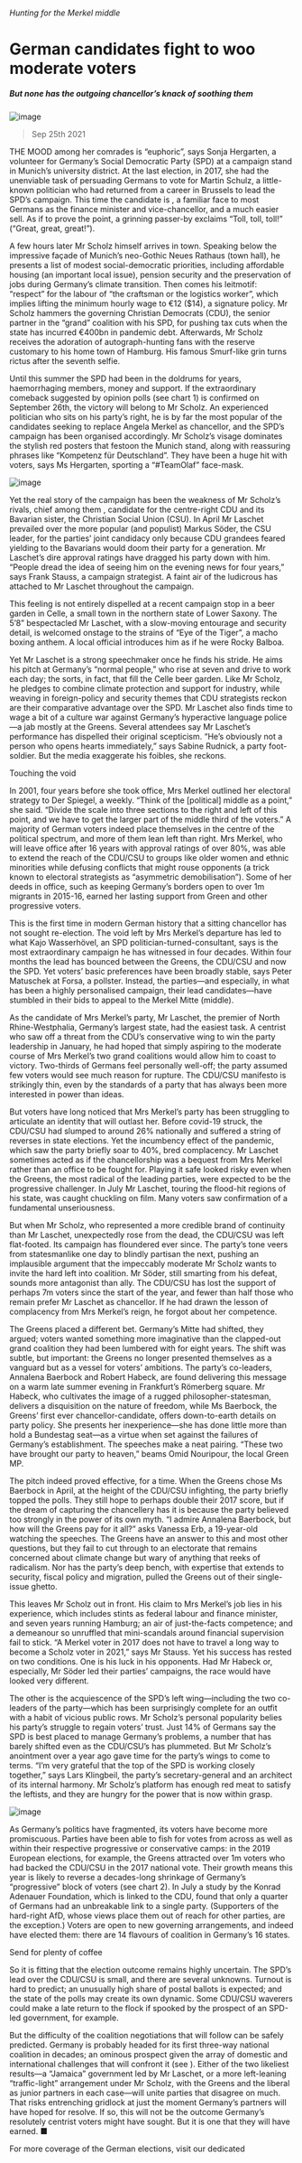 ###### Hunting for the Merkel middle
# German candidates fight to woo moderate voters 
##### But none has the outgoing chancellor’s knack of soothing them 
![image](images/20210925_EUP002_0.jpg) 
> Sep 25th 2021 
THE MOOD among her comrades is “euphoric”, says Sonja Hergarten, a volunteer for Germany’s Social Democratic Party (SPD) at a campaign stand in Munich’s university district. At the last election, in 2017, she had the unenviable task of persuading Germans to vote for Martin Schulz, a little-known politician who had returned from a career in Brussels to lead the SPD’s campaign. This time the candidate is , a familiar face to most Germans as the finance minister and vice-chancellor, and a much easier sell. As if to prove the point, a grinning passer-by exclaims “Toll, toll, toll!” (“Great, great, great!”).
A few hours later Mr Scholz himself arrives in town. Speaking below the impressive façade of Munich’s neo-Gothic Neues Rathaus (town hall), he presents a list of modest social-democratic priorities, including affordable housing (an important local issue), pension security and the preservation of jobs during Germany’s climate transition. Then comes his leitmotif: “respect” for the labour of “the craftsman or the logistics worker”, which implies lifting the minimum hourly wage to €12 ($14), a signature policy. Mr Scholz hammers the governing Christian Democrats (CDU), the senior partner in the “grand” coalition with his SPD, for pushing tax cuts when the state has incurred €400bn in pandemic debt. Afterwards, Mr Scholz receives the adoration of autograph-hunting fans with the reserve customary to his home town of Hamburg. His famous Smurf-like grin turns rictus after the seventh selfie.

Until this summer the SPD had been in the doldrums for years, haemorrhaging members, money and support. If the extraordinary comeback suggested by opinion polls (see chart 1) is confirmed on September 26th, the victory will belong to Mr Scholz. An experienced politician who sits on his party’s right, he is by far the most popular of the candidates seeking to replace Angela Merkel as chancellor, and the SPD’s campaign has been organised accordingly. Mr Scholz’s visage dominates the stylish red posters that festoon the Munich stand, along with reassuring phrases like “Kompetenz für Deutschland”. They have been a huge hit with voters, says Ms Hergarten, sporting a “#TeamOlaf” face-mask.
![image](images/20210925_EUC333.png) 

Yet the real story of the campaign has been the weakness of Mr Scholz’s rivals, chief among them , candidate for the centre-right CDU and its Bavarian sister, the Christian Social Union (CSU). In April Mr Laschet prevailed over the more popular (and populist) Markus Söder, the CSU leader, for the parties’ joint candidacy only because CDU grandees feared yielding to the Bavarians would doom their party for a generation. Mr Laschet’s dire approval ratings have dragged his party down with him. “People dread the idea of seeing him on the evening news for four years,” says Frank Stauss, a campaign strategist. A faint air of the ludicrous has attached to Mr Laschet throughout the campaign.
This feeling is not entirely dispelled at a recent campaign stop in a beer garden in Celle, a small town in the northern state of Lower Saxony. The 5’8” bespectacled Mr Laschet, with a slow-moving entourage and security detail, is welcomed onstage to the strains of “Eye of the Tiger”, a macho boxing anthem. A local official introduces him as if he were Rocky Balboa.
Yet Mr Laschet is a strong speechmaker once he finds his stride. He aims his pitch at Germany’s “normal people,” who rise at seven and drive to work each day; the sorts, in fact, that fill the Celle beer garden. Like Mr Scholz, he pledges to combine climate protection and support for industry, while weaving in foreign-policy and security themes that CDU strategists reckon are their comparative advantage over the SPD. Mr Laschet also finds time to wage a bit of a culture war against Germany’s hyperactive language police—a jab mostly at the Greens. Several attendees say Mr Laschet’s performance has dispelled their original scepticism. “He’s obviously not a person who opens hearts immediately,” says Sabine Rudnick, a party foot-soldier. But the media exaggerate his foibles, she reckons.
Touching the void
In 2001, four years before she took office, Mrs Merkel outlined her electoral strategy to Der Spiegel, a weekly. “Think of the [political] middle as a point,” she said. “Divide the scale into three sections to the right and left of this point, and we have to get the larger part of the middle third of the voters.” A majority of German voters indeed place themselves in the centre of the political spectrum, and more of them lean left than right. Mrs Merkel, who will leave office after 16 years with approval ratings of over 80%, was able to extend the reach of the CDU/CSU to groups like older women and ethnic minorities while defusing conflicts that might rouse opponents (a trick known to electoral strategists as “asymmetric demobilisation”). Some of her deeds in office, such as keeping Germany’s borders open to over 1m migrants in 2015-16, earned her lasting support from Green and other progressive voters.
This is the first time in modern German history that a sitting chancellor has not sought re-election. The void left by Mrs Merkel’s departure has led to what Kajo Wasserhövel, an SPD politician-turned-consultant, says is the most extraordinary campaign he has witnessed in four decades. Within four months the lead has bounced between the Greens, the CDU/CSU and now the SPD. Yet voters’ basic preferences have been broadly stable, says Peter Matuschek at Forsa, a pollster. Instead, the parties—and especially, in what has been a highly personalised campaign, their lead candidates—have stumbled in their bids to appeal to the Merkel Mitte (middle).
As the candidate of Mrs Merkel’s party, Mr Laschet, the premier of North Rhine-Westphalia, Germany’s largest state, had the easiest task. A centrist who saw off a threat from the CDU’s conservative wing to win the party leadership in January, he had hoped that simply aspiring to the moderate course of Mrs Merkel’s two grand coalitions would allow him to coast to victory. Two-thirds of Germans feel personally well-off; the party assumed few voters would see much reason for rupture. The CDU/CSU manifesto is strikingly thin, even by the standards of a party that has always been more interested in power than ideas.
But voters have long noticed that Mrs Merkel’s party has been struggling to articulate an identity that will outlast her. Before covid-19 struck, the CDU/CSU had slumped to around 26% nationally and suffered a string of reverses in state elections. Yet the incumbency effect of the pandemic, which saw the party briefly soar to 40%, bred complacency. Mr Laschet sometimes acted as if the chancellorship was a bequest from Mrs Merkel rather than an office to be fought for. Playing it safe looked risky even when the Greens, the most radical of the leading parties, were expected to be the progressive challenger. In July Mr Laschet, touring the flood-hit regions of his state, was caught chuckling on film. Many voters saw confirmation of a fundamental unseriousness.
But when Mr Scholz, who represented a more credible brand of continuity than Mr Laschet, unexpectedly rose from the dead, the CDU/CSU was left flat-footed. Its campaign has floundered ever since. The party’s tone veers from statesmanlike one day to blindly partisan the next, pushing an implausible argument that the impeccably moderate Mr Scholz wants to invite the hard left into coalition. Mr Söder, still smarting from his defeat, sounds more antagonist than ally. The CDU/CSU has lost the support of perhaps 7m voters since the start of the year, and fewer than half those who remain prefer Mr Laschet as chancellor. If he had drawn the lesson of complacency from Mrs Merkel’s reign, he forgot about her competence.
The Greens placed a different bet. Germany’s Mitte had shifted, they argued; voters wanted something more imaginative than the clapped-out grand coalition they had been lumbered with for eight years. The shift was subtle, but important: the Greens no longer presented themselves as a vanguard but as a vessel for voters’ ambitions. The party’s co-leaders, Annalena Baerbock and Robert Habeck, are found delivering this message on a warm late summer evening in Frankfurt’s Römerberg square. Mr Habeck, who cultivates the image of a rugged philosopher-statesman, delivers a disquisition on the nature of freedom, while Ms Baerbock, the Greens’ first ever chancellor-candidate, offers down-to-earth details on party policy. She presents her inexperience—she has done little more than hold a Bundestag seat—as a virtue when set against the failures of Germany’s establishment. The speeches make a neat pairing. “These two have brought our party to heaven,” beams Omid Nouripour, the local Green MP.
The pitch indeed proved effective, for a time. When the Greens chose Ms Baerbock in April, at the height of the CDU/CSU infighting, the party briefly topped the polls. They still hope to perhaps double their 2017 score, but if the dream of capturing the chancellery has  it is because the party believed too strongly in the power of its own myth. “I admire Annalena Baerbock, but how will the Greens pay for it all?” asks Vanessa Erb, a 19-year-old watching the speeches. The Greens have an answer to this and most other questions, but they fail to cut through to an electorate that remains concerned about climate change but wary of anything that reeks of radicalism. Nor has the party’s deep bench, with expertise that extends to security, fiscal policy and migration, pulled the Greens out of their single-issue ghetto.
This leaves Mr Scholz out in front. His claim to Mrs Merkel’s job lies in his experience, which includes stints as federal labour and finance minister, and seven years running Hamburg; an air of just-the-facts competence; and a demeanour so unruffled that mini-scandals around financial supervision fail to stick. “A Merkel voter in 2017 does not have to travel a long way to become a Scholz voter in 2021,” says Mr Stauss. Yet his success has rested on two conditions. One is his luck in his opponents. Had Mr Habeck or, especially, Mr Söder led their parties’ campaigns, the race would have looked very different.
The other is the acquiescence of the SPD’s left wing—including the two co-leaders of the party—which has been surprisingly complete for an outfit with a habit of vicious public rows. Mr Scholz’s personal popularity belies his party’s struggle to regain voters’ trust. Just 14% of Germans say the SPD is best placed to manage Germany’s problems, a number that has barely shifted even as the CDU/CSU’s has plummeted. But Mr Scholz’s anointment over a year ago gave time for the party’s wings to come to terms. “I’m very grateful that the top of the SPD is working closely together,” says Lars Klingbeil, the party’s secretary-general and an architect of its internal harmony. Mr Scholz’s platform has enough red meat to satisfy the leftists, and they are hungry for the power that is now within grasp.
![image](images/20210925_EUC371.png) 

As Germany’s politics have fragmented, its voters have become more promiscuous. Parties have been able to fish for votes from across as well as within their respective progressive or conservative camps: in the 2019 European elections, for example, the Greens attracted over 1m voters who had backed the CDU/CSU in the 2017 national vote. Their growth means this year is likely to reverse a decades-long shrinkage of Germany’s “progressive” block of voters (see chart 2). In July a study by the Konrad Adenauer Foundation, which is linked to the CDU, found that only a quarter of Germans had an unbreakable link to a single party. (Supporters of the hard-right AfD, whose views place them out of reach for other parties, are the exception.) Voters are open to new governing arrangements, and indeed have elected them: there are 14 flavours of coalition in Germany’s 16 states.
Send for plenty of coffee
So it is fitting that the election outcome remains highly uncertain. The SPD’s lead over the CDU/CSU is small, and there are several unknowns. Turnout is hard to predict; an unusually high share of postal ballots is expected; and the state of the polls may create its own dynamic. Some CDU/CSU waverers could make a late return to the flock if spooked by the prospect of an SPD-led government, for example.
But the difficulty of the coalition negotiations that will follow can be safely predicted. Germany is probably headed for its first three-way national coalition in decades; an ominous prospect given the array of domestic and international challenges that will confront it (see ). Either of the two likeliest results—a “Jamaica” government led by Mr Laschet, or a more left-leaning “traffic-light” arrangement under Mr Scholz, with the Greens and the liberal  as junior partners in each case—will unite parties that disagree on much. That risks entrenching gridlock at just the moment Germany’s partners will have hoped for resolve. If so, this will not be the outcome Germany’s resolutely centrist voters might have sought. But it is one that they will have earned. ■
For more coverage of the German elections, visit our dedicated 

